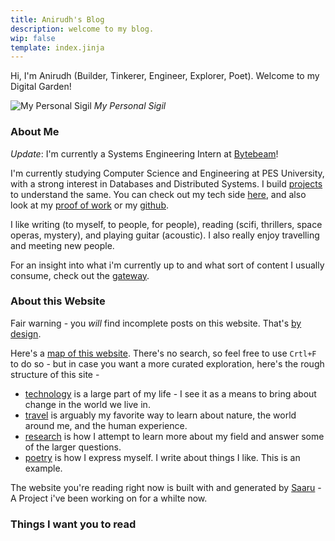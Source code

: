 ```yaml
---
title: Anirudh's Blog
description: welcome to my blog.
wip: false
template: index.jinja
---
```


Hi, I'm Anirudh (Builder, Tinkerer, Engineer, Explorer, Poet). Welcome to my Digital Garden!

![My Personal Sigil](/static/images/sigil.png)
_My Personal Sigil_

<!-- _The Great Wave off Kanagawa (Wikimedia Commons)_ -->

### About Me

*Update*: I'm currently a Systems Engineering Intern at [Bytebeam](https://bytebeam.io/)!

I'm currently studying Computer Science and Engineering at PES University, with a strong interest in Databases and Distributed Systems. I build [projects](/projects/) to understand the same. You can check out my tech side [here](/tech.html), and also look at my [proof of work](/proof_of_work.html) or my [github](https://github.com/anirudhRowjee).

I like writing (to myself, to people, for people), reading (scifi, thrillers, space operas, mystery), and playing guitar (acoustic). I also really enjoy travelling and meeting new people.

For an insight into what i'm currently up to and what sort of content I usually consume, check out the [gateway](/blog/gateway.html).

### About this Website

Fair warning - you _will_ find incomplete posts on this website. That's [by design](https://notes.andymatuschak.org/Work_with_the_garage_door_up).

Here's a [map of this website](/tags/index.html). There's no search, so feel free to use `Crtl+F` to do so - but in case you want a more curated exploration, here's the rough structure of this site -

- [technology](/tech.html) is a large part of my life - I see it as a means to bring about change in the world we live in.
- [travel](/travel.html) is arguably my favorite way to learn about nature, the world around me, and the human experience.
- [research](/research.html) is how I attempt to learn more about my field and answer some of the larger questions.
- [poetry](/poetry.html) is how I express myself. I write about things I like. This is an example.

The website you're reading right now is built with and generated by [Saaru](https://github.com/anirudhRowjee/saaru) - A Project i've been working on for a whilte now.

### Things I want you to read
